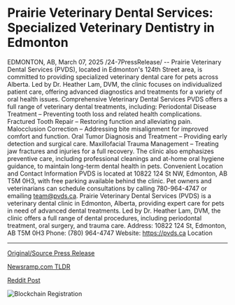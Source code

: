 # Prairie Veterinary Dental Services: Specialized Veterinary Dentistry in Edmonton

EDMONTON, AB, March 07, 2025 /24-7PressRelease/ -- Prairie Veterinary Dental Services (PVDS), located in Edmonton's 124th Street area, is committed to providing specialized veterinary dental care for pets across Alberta. Led by Dr. Heather Lam, DVM, the clinic focuses on individualized patient care, offering advanced diagnostics and treatments for a variety of oral health issues.  Comprehensive Veterinary Dental Services  PVDS offers a full range of veterinary dental treatments, including:  Periodontal Disease Treatment – Preventing tooth loss and related health complications. Fractured Tooth Repair – Restoring function and alleviating pain. Malocclusion Correction – Addressing bite misalignment for improved comfort and function. Oral Tumor Diagnosis and Treatment – Providing early detection and surgical care. Maxillofacial Trauma Management – Treating jaw fractures and injuries for a full recovery. The clinic also emphasizes preventive care, including professional cleanings and at-home oral hygiene guidance, to maintain long-term dental health in pets.  Convenient Location and Contact Information  PVDS is located at 10822 124 St NW, Edmonton, AB T5M 0H3, with free parking available behind the clinic. Pet owners and veterinarians can schedule consultations by calling 780-964-4747 or emailing team@pvds.ca.  Prairie Veterinary Dental Services (PVDS) is a veterinary dental clinic in Edmonton, Alberta, providing expert care for pets in need of advanced dental treatments. Led by Dr. Heather Lam, DVM, the clinic offers a full range of dental procedures, including periodontal treatment, oral surgery, and trauma care.  Address: 10822 124 St, Edmonton, AB T5M 0H3 Phone: (780) 964-4747 Website: https://pvds.ca Location 

---

[Original/Source Press Release](https://www.24-7pressrelease.com/press-release/520382/prairie-veterinary-dental-services-specialized-veterinary-dentistry-in-edmonton)
                    

[Newsramp.com TLDR](https://newsramp.com/curated-news/expert-veterinary-dental-care-in-edmonton-ab-prairie-veterinary-dental-services-pvds/46ccc039be54db454c20a75de9188c5d) 

 



[Reddit Post](https://www.reddit.com/r/HealthCareNewsInfo/comments/1j5ivh5/expert_veterinary_dental_care_in_edmonton_ab/) 



![Blockchain Registration](https://cdn.newsramp.app/24-7PressRelease/qrcode/253/7/blurijlG.webp)
